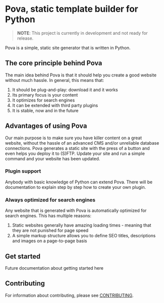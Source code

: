 # Pova, static template builder for Python

> **NOTE**: This project is currently in development and not ready for release.

Pova is a simple, static site generator that is written in Python.

## The core principle behind Pova
The main idea behind Pova is that it should help you create a good website without much hassle. In general, this means that:
1. It should be plug-and-play: download it and it works
2. Its primary focus is your content
3. It optimizes for search engines
4. It can be extended with third party plugins
5. It is stable, now and in the future

## Advantages of using Pova
Our main purpose is to make sure you have killer content on a great website, without the hassle of an advanced CMS and/or unreliable database connections. Pova generates a static site with the press of a button and even helps you deploy it to (S)FTP. Update your site and run a simple command and your website has been updated.

### Plugin support
Anybody with basic knowledge of Python can extend Pova. There will be documentation to explain step by step how to create your own plugin.

### Always optimized for search engines
Any website that is generated with Pova is automatically optimized for search engines. This has multiple reasons:
1. Static websites generally have amazing loading times - meaning that they are not punished for page speed
2. A simple markup structure allows you to define SEO titles, descriptions and images on a page-to-page basis

## Get started
Future documentation about getting started here

## Contributing
For information about contributing, please see [CONTRIBUTING](CONTRIBUTING.md).
